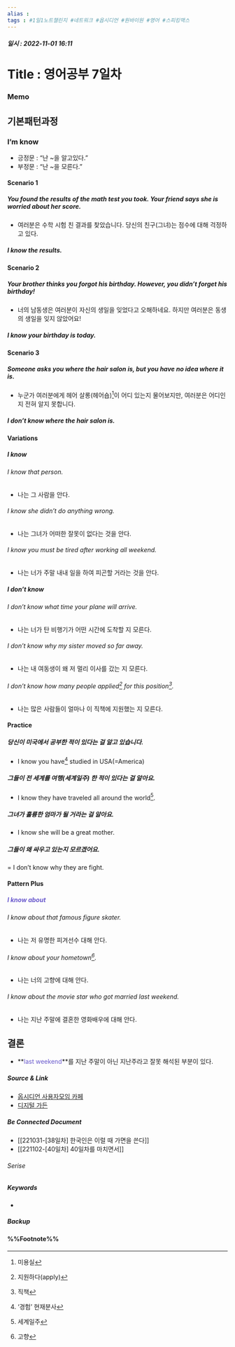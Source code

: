 ```yaml
---
alias : 
tags : #1일1노트챌린지 #네트워크 #옵시디언 #원바이원 #영어 #스피킹맥스
---
```


##### 일시 : 2022-11-01 16:11

# Title : 영어공부 7일차

### Memo

## 기본패턴과정

### I’m know
- 긍정문 : “난 ~을 알고있다.”
- 부정문 : “난 ~을 모른다.”

#### Scenario 1

##### You found the results of the math test you took. Your friend says she is worried about her score.
- 여러분은 수학 시험 친 결과를 찾았습니다. 당신의 친구(그녀)는 점수에 대해 걱정하고 있다.

##### I know the results.

#### Scenario 2

##### Your brother thinks you forgot his  birthday. However, you didn’t forget his birthday!
- 너의 남동생은 여러분이 자신의 생일을 잊었다고 오해하네요. 하지만 여러분은 동생의 생일을 잊지 않았어요!

##### I know your birthday is today.

#### Scenario 3

##### Someone asks you where the hair salon is, but you have no idea where it is.
- 누군가 여러분에게 헤어 살롱(헤어숍)[^1]이 어디 있는지 물어보지만, 여러분은 어디인지 전혀 알지 못합니다.

##### I don’t know where the hair salon is.

#### Variations

##### I know

###### I know that person.
- 나는 그 사람을 안다.

###### I know she didn’t do anything wrong.
- 나는 그녀가 어떠한 잘못이 없다는 것을 안다.

###### I know you must be tired after working all weekend.
- 나는 너가 주말 내내 일을 하여 피곤할 거라는 것을 안다.

##### I don’t know

###### I don’t know what time your plane will arrive.
- 나는 너가 탄 비행기가 어떤 시간에 도착할 지 모른다.

###### I don’t know why my sister moved so far away.
- 나는 내 여동생이 왜 저 멀리 이사를 갔는 지 모른다.

###### I don’t know how many people applied[^2] for this position[^3].
- 나는 많은 사람들이 얼마나 이 직책에 지원했는 지 모른다.

#### Practice

##### 당신이 미국에서 공부한 적이 있다는 걸 알고 있습니다.
- I know you have[^4] studied in USA(=America)

##### 그들이 전 세계를 여행(세계일주) 한 적이 있다는 걸 알아요.
- I know they have traveled all around the world[^5]. 

##### 그녀가 훌륭한 엄마가 될 거라는 걸 알아요.
- I know she will be a great mother.

##### 그들이 왜 싸우고 있는지 모르겠어요.
= I don’t know why they are fight.

#### Pattern Plus

##### <font color="SlateBlue">I know about</font>

###### I know about that famous figure skater.
- 나는 저 유명한 피겨선수 대해 안다.

###### I know about your hometown[^6].
- 나는 너의 고향에 대해 안다.

###### I know about the movie star who got married last weekend.
- 나는 지난 주말에 결혼한 영화배우에 대해 안다.

## 결론
- **<font color="SlateBlue">last weekend</font>**를 지난 주말이 아닌 지난주라고 잘못 해석된 부분이 있다.

##### Source & Link
- [옵시디언 사용자모임 카페](https://cafe.naver.com/obsidianary/2285)
- [디지털 가든](https://chunghasull.netlify.app/221101-39일차-영어공부-7일차)

##### Be Connected Document
- [[221031-[38일차] 한국인은 이럴 때 가면을 쓴다]]
- [[221102-[40일차] 40일차를 마치면서]]

###### Serise


##### Keywords
- 

##### Backup


#### %%Footnote%%

[^1]: 미용실
[^2]: 지원하다(apply)
[^3]: 직책
[^4]: ‘경험’ 현재분사
[^5]: 세계일주
[^6]: 고향